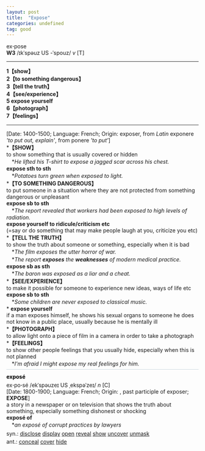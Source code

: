 ```yaml
---
layout: post
title:  "Expose"
categories: undefined
tag: good
---
```

<DIV style="MARGIN: 0px 0px 5px">ex<B>·</B>pose<BR><B>W3</B> /ɪkˈspəuz US -ˈspouz/ <I>v</I> [T]
<HR>
<B>1【show】</B><BR><B>2【to something dangerous】</B><BR><B>3【tell the truth】</B><BR><B>4【see/experience】</B><BR><B>5 expose yourself</B><BR><B>6【photograph】</B><BR><B>7【feelings】</B>
<HR>
[Date: 1400-1500; Language: French; Origin: exposer, from <I>Latin</I> exponere <I>'to put out, explain'</I>, from ponere <I>'to put'</I>]<BR>*<B>【SHOW】</B><BR>to show something that is usually covered or hidden<BR>　*<I>He lifted his T-shirt to expose a jagged scar across his chest.</I><BR><B>expose sth to sth</B><BR>　*<I>Potatoes turn green when exposed to light.</I><BR>*<B>【TO SOMETHING DANGEROUS】</B><BR>to put someone in a situation where they are not protected from something dangerous or unpleasant<BR><B>expose sb to sth</B><BR>　*<I>The report revealed that workers had been exposed to high levels of radiation.</I><BR><B>expose yourself to ridicule/criticism etc</B><BR>(=say or do something that may make people laugh at you, criticize you etc) <BR>*<B>【TELL THE TRUTH】</B><BR>to show the truth about someone or something, especially when it is bad<BR>　*<I>The film exposes the utter horror of war.</I><BR>　*<I>The report <B>exposes</B> the <B>weaknesses</B> of modern medical practice.</I><BR><B>expose sb as sth</B><BR>　*<I>The baron was exposed as a liar and a cheat.</I><BR>*<B>【SEE/EXPERIENCE】</B><BR>to make it possible for someone to experience new ideas, ways of life etc<BR><B>expose sb to sth</B><BR>　*<I>Some children are never exposed to classical music.</I><BR>* <B>expose yourself</B><BR>if a man exposes himself, he shows his sexual organs to someone he does not know in a public place, usually because he is mentally ill<BR>*<B>【PHOTOGRAPH】</B><BR>to allow light onto a piece of film in a camera in order to take a photograph<BR>*<B>【FEELINGS】</B><BR>to show other people feelings that you usually hide, especially when this is not planned<BR>　*<I>I'm afraid I might expose my real feelings for him.</I></DIV>
<DIV style="BORDER-TOP: #c7d4dc 1px solid; PADDING-BOTTOM: 0px; PADDING-TOP: 5px; PADDING-LEFT: 0px; PADDING-RIGHT: 0px"></DIV>
<DIV style="MARGIN: 5px 0px">
<DIV style="WIDTH: 100%">
<DIV style="WIDTH: 100%; OVERFLOW-X: hidden">
<DIV style="COLOR: #808080; MARGIN: 0px 0px 5px; LINE-HEIGHT: normal"><SPAN style="FONT-SIZE: 10.5pt; COLOR: #000000; LINE-HEIGHT: normal"><B>exposé</B></SPAN> </DIV>
<DIV style="MARGIN: 0px 0px 5px">ex<B>·</B>po<B>·</B>sé /ekˈspəuzeɪ US ˌekspəˈzeɪ/ <I>n</I> [C] <BR>[Date: 1800-1900; Language: French; Origin: , past participle of exposer; <B>EXPOSE</B>]<BR>a story in a newspaper or on television that shows the truth about something, especially something dishonest or shocking<BR><B>exposé of</B><BR>　*<I>an exposé of corrupt practices by lawyers</I></DIV>
<DIV style="MARGIN: 0px 0px 5px">
<DIV style="MARGIN: 4px 0px">syn.: <A href="{{ site.baseurl }}/disclose"><U>disclose</U></A> <A href="{{ site.baseurl }}/display"><U>display</U></A> <A href="{{ site.baseurl }}/open"><U>open</U></A> <A href="{{ site.baseurl }}/reveal"><U>reveal</U></A> <A href="{{ site.baseurl }}/show"><U>show</U></A> <A href="{{ site.baseurl }}/uncover"><U>uncover</U></A> <A href="{{ site.baseurl }}/unmask"><U>unmask</U></A></DIV>
<DIV style="MARGIN: 4px 0px">ant.: <A href="{{ site.baseurl }}/conceal"><U>conceal</U></A> <A href="{{ site.baseurl }}/cover"><U>cover</U></A> <A href="{{ site.baseurl }}/hide"><U>hide</U></A></DIV></DIV>
